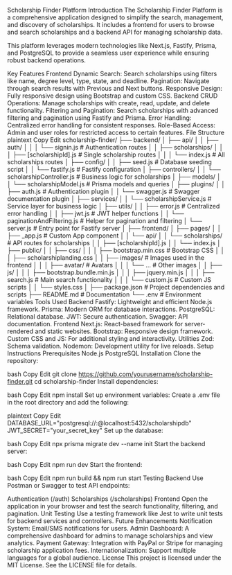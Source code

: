 Scholarship Finder Platform
Introduction
The Scholarship Finder Platform is a comprehensive application designed to simplify the search, management, and discovery of scholarships. It includes a frontend for users to browse and search scholarships and a backend API for managing scholarship data.

This platform leverages modern technologies like Next.js, Fastify, Prisma, and PostgreSQL to provide a seamless user experience while ensuring robust backend operations.

Key Features
Frontend
Dynamic Search: Search scholarships using filters like name, degree level, type, state, and deadline.
Pagination: Navigate through search results with Previous and Next buttons.
Responsive Design: Fully responsive design using Bootstrap and custom CSS.
Backend
CRUD Operations: Manage scholarships with create, read, update, and delete functionality.
Filtering and Pagination: Search scholarships with advanced filtering and pagination using Fastify and Prisma.
Error Handling: Centralized error handling for consistent responses.
Role-Based Access: Admin and user roles for restricted access to certain features.
File Structure
plaintext
Copy
Edit
scholarship-finder/
├── backend/
│   ├── api/
│   │   ├── auth/
│   │   │   └── signin.js             # Authentication routes
│   │   ├── scholarships/
│   │   │   ├── [scholarshipId].js    # Single scholarship routes
│   │   │   └── index.js              # All scholarships routes
│   ├── config/
│   │   ├── seed.js                   # Database seeding script
│   │   └── fastify.js                # Fastify configuration
│   ├── controllers/
│   │   └── scholarshipController.js  # Business logic for scholarships
│   ├── models/
│   │   └── scholarshipModel.js       # Prisma models and queries
│   ├── plugins/
│   │   ├── auth.js                   # Authentication plugin
│   │   └── swagger.js                # Swagger documentation plugin
│   ├── services/
│   │   └── scholarshipService.js     # Service layer for business logic
│   ├── utils/
│   │   ├── error.js                  # Centralized error handling
│   │   ├── jwt.js                    # JWT helper functions
│   │   └── paginationAndFiltering.js # Helper for pagination and filtering
│   └── server.js                     # Entry point for Fastify server
│
├── frontend/
│   ├── pages/
│   │   ├── _app.js                   # Custom App component
│   │   └── api/
│   │       └── scholarships/         # API routes for scholarships
│   │           ├── [scholarshipId].js
│   │           └── index.js
│   ├── public/
│   │   ├── css/
│   │   │   ├── bootstrap.min.css     # Bootstrap CSS
│   │   │   ├── scholarshiplanding.css
│   │   ├── images/                   # Images used in the frontend
│   │   │   ├── avatar/               # Avatars
│   │   │   └── ...                   # Other images
│   │   ├── js/
│   │   │   ├── bootstrap.bundle.min.js
│   │   │   ├── jquery.min.js
│   │   │   ├── search.js             # Main search functionality
│   │   │   └── custom.js             # Custom JS scripts
│   │   └── styles.css
│
├── package.json                      # Project dependencies and scripts
├── README.md                         # Documentation
└── .env                              # Environment variables
Tools Used
Backend
Fastify: Lightweight and efficient Node.js framework.
Prisma: Modern ORM for database interactions.
PostgreSQL: Relational database.
JWT: Secure authentication.
Swagger: API documentation.
Frontend
Next.js: React-based framework for server-rendered and static websites.
Bootstrap: Responsive design framework.
Custom CSS and JS: For additional styling and interactivity.
Utilities
Zod: Schema validation.
Nodemon: Development utility for live reloads.
Setup Instructions
Prerequisites
Node.js
PostgreSQL
Installation
Clone the repository:

bash
Copy
Edit
git clone https://github.com/yourusername/scholarship-finder.git
cd scholarship-finder
Install dependencies:

bash
Copy
Edit
npm install
Set up environment variables: Create a .env file in the root directory and add the following:

plaintext
Copy
Edit
DATABASE_URL="postgresql://<username>:<password>@localhost:5432/scholarshipdb"
JWT_SECRET="your_secret_key"
Set up the database:

bash
Copy
Edit
npx prisma migrate dev --name init
Start the backend server:

bash
Copy
Edit
npm run dev
Start the frontend:

bash
Copy
Edit
npm run build && npm run start
Testing
Backend
Use Postman or Swagger to test API endpoints:

Authentication (/auth)
Scholarships (/scholarships)
Frontend
Open the application in your browser and test the search functionality, filtering, and pagination.
Unit Testing
Use a testing framework like Jest to write unit tests for backend services and controllers.
Future Enhancements
Notification System: Email/SMS notifications for users.
Admin Dashboard: A comprehensive dashboard for admins to manage scholarships and view analytics.
Payment Gateway: Integration with PayPal or Stripe for managing scholarship application fees.
Internationalization: Support multiple languages for a global audience.
License
This project is licensed under the MIT License. See the LICENSE file for details.


